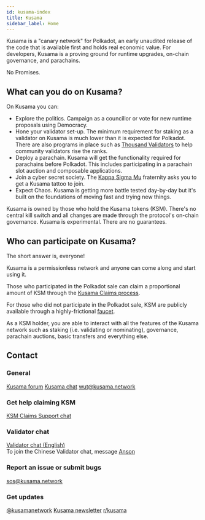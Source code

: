 ```yaml
---
id: kusama-index
title: Kusama
sidebar_label: Home
---
```


Kusama is a "canary network" for Polkadot, an early unaudited release of the code
that is available first and holds real economic value. For developers, Kusama is
a proving ground for runtime upgrades, on-chain governance, and parachains.

No Promises.

## What can you do on Kusama?

On Kusama you can:

- Explore the politics. Campaign as a councillor or vote for new runtime proposals using Democracy.
- Hone your validator set-up. The minimum requirement for staking as a validator on Kusama is much lower than it is expected for Polkadot. There are also programs in place such as [Thousand Validators][thousand validators] to help community validators rise the ranks.
- Deploy a parachain. Kusama will get the functionality required for parachains before Polkadot. This includes participating in a parachain slot auction and composable applications.
- Join a cyber secret society. The [Kappa Sigma Mu][kappa] fraternity asks you to get a Kusama tattoo to join.
- Expect Chaos. Kusama is getting more battle tested day-by-day but it's built on the foundations of moving fast and trying new things.

Kusama is owned by those who hold the Kusama tokens (KSM). There's no central
kill switch and all changes are made through the protocol's on-chain governance.
Kusama is experimental. There are no guarantees.

## Who can participate on Kusama?

The short answer is, everyone!

Kusama is a permissionless network and anyone can come along and start using it.

Those who participated in the Polkadot sale can claim a proportional amount of KSM
through the [Kusama Claims process][kusama claims].

For those who did not participate in the Polkadot sale, KSM are publicly available
through a highly-frictional [faucet][KSM faucet]. 

As a KSM holder, you are able to interact with all the features of the Kusama
network such as staking (i.e. validating or nominating), governance, parachain auctions, basic transfers and everything else.

## Contact 

### General
[Kusama forum](https://forum.kusama.network/)
[Kusama chat](https://riot.im/app/#/room/#kusamawatercooler:polkadot.builders)
[wut@kusama.network](mailto:wut@kusama.network)

### Get help claiming KSM
[KSM Claims Support chat](https://riot.im/app/#/room/#KSMAClaims:polkadot.builders)

### Validator chat
[Validator chat (English)](https://riot.im/app/#/room/#KusamaValidatorLounge:polkadot.builders)  
To join the Chinese Validator chat, message [Anson](https://raw.githubusercontent.com/kusamanetwork/userguide/master/chinese-language-validators-wechat.png?token=ABIBK6VM3MAOKWE43GM3JHC5G3ARG)

### Report an issue or submit bugs
[sos@kusama.network](mailto:sos@kusama.network)

### Get updates
[@kusamanetwork](https://twitter.com/kusamanetwork)
[Kusama newsletter](https://kusama.network/newsletter)
[r/kusama](https://reddit.com/r/kusama)


[kappa]: https://polkascan.io/pre/kusama/council/motion/94
[thousand validators]: https://polkadot.network/join-kusamas-thousand-validators-programme/
[kusama claims]: https://claim.kusama.network
[KSM faucet]: https://github.com/kusamanetwork/faucet